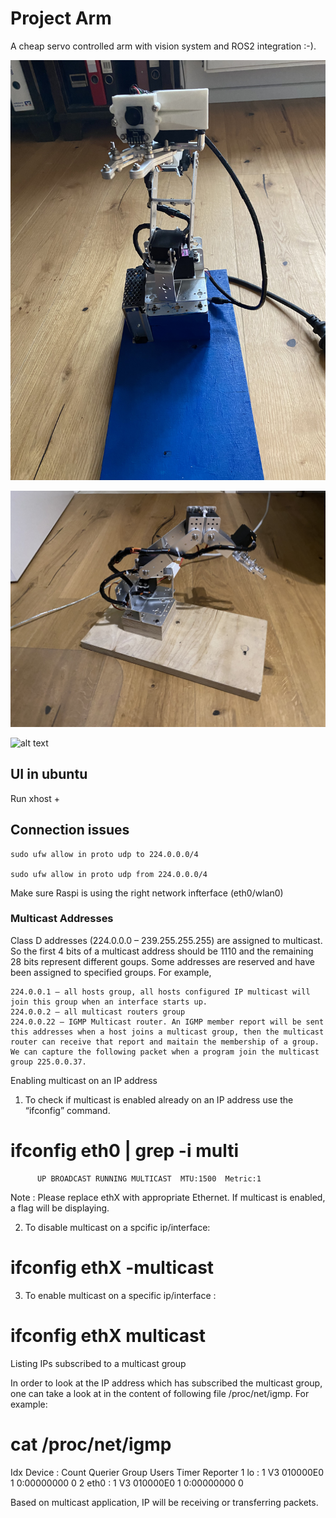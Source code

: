 # Project Arm
A cheap servo controlled arm with vision system and ROS2 integration :-).

![alt text](imgs/arm1.jpeg)

![alt text](imgs/arm2.jpeg)

![alt text](imgs/operation.gif)


## UI in ubuntu

Run 
    xhost +

    

## Connection issues

    sudo ufw allow in proto udp to 224.0.0.0/4

    sudo ufw allow in proto udp from 224.0.0.0/4

Make sure Raspi is using the right network infterface (eth0/wlan0)

### Multicast Addresses

Class D addresses (224.0.0.0 – 239.255.255.255) are assigned to multicast. So the first 4 bits of a multicast address should be 1110 and the remaining 28 bits represent different goups. Some addresses are reserved and have been assigned to specified groups. For example,

    224.0.0.1 – all hosts group, all hosts configured IP multicast will join this group when an interface starts up.
    224.0.0.2 – all multicast routers group
    224.0.0.22 – IGMP Multicast router. An IGMP member report will be sent this addresses when a host joins a multicast group, then the multicast router can receive that report and maitain the membership of a group. We can capture the following packet when a program join the multicast group 225.0.0.37.

Enabling multicast on an IP address

1. To check if multicast is enabled already on an IP address use the “ifconfig” command.

# ifconfig eth0 | grep -i multi
          UP BROADCAST RUNNING MULTICAST  MTU:1500  Metric:1

Note : Please replace ethX with appropriate Ethernet. If multicast is enabled, a flag will be displaying.

2. To disable multicast on a spcific ip/interface:

# ifconfig ethX -multicast

3. To enable multicast on a specific ip/interface :

# ifconfig ethX multicast

Listing IPs subscribed to a multicast group

In order to look at the IP address which has subscribed the multicast group, one can take a look at in the content of following file /proc/net/igmp. For example:

# cat /proc/net/igmp
Idx	Device    : Count Querier	Group    Users Timer	Reporter
1	lo        :     1      V3
				010000E0     1 0:00000000		0
2	eth0      :     1      V3
				010000E0     1 0:00000000		0

Based on multicast application, IP will be receiving or transferring packets.
